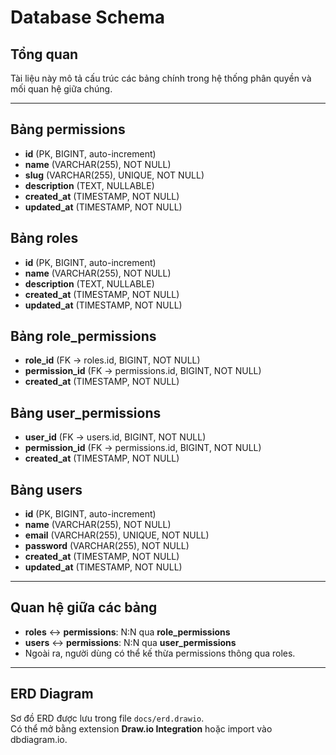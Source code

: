 # Database Schema

## Tổng quan
Tài liệu này mô tả cấu trúc các bảng chính trong hệ thống phân quyền và mối quan hệ giữa chúng.

---

## Bảng permissions
- **id** (PK, BIGINT, auto-increment)  
- **name** (VARCHAR(255), NOT NULL)  
- **slug** (VARCHAR(255), UNIQUE, NOT NULL)  
- **description** (TEXT, NULLABLE)  
- **created_at** (TIMESTAMP, NOT NULL)  
- **updated_at** (TIMESTAMP, NOT NULL)

## Bảng roles
- **id** (PK, BIGINT, auto-increment)  
- **name** (VARCHAR(255), NOT NULL)  
- **description** (TEXT, NULLABLE)  
- **created_at** (TIMESTAMP, NOT NULL)  
- **updated_at** (TIMESTAMP, NOT NULL)

## Bảng role_permissions
- **role_id** (FK → roles.id, BIGINT, NOT NULL)  
- **permission_id** (FK → permissions.id, BIGINT, NOT NULL)  
- **created_at** (TIMESTAMP, NOT NULL)

## Bảng user_permissions
- **user_id** (FK → users.id, BIGINT, NOT NULL)  
- **permission_id** (FK → permissions.id, BIGINT, NOT NULL)  
- **created_at** (TIMESTAMP, NOT NULL)

## Bảng users
- **id** (PK, BIGINT, auto-increment)  
- **name** (VARCHAR(255), NOT NULL)  
- **email** (VARCHAR(255), UNIQUE, NOT NULL)  
- **password** (VARCHAR(255), NOT NULL)  
- **created_at** (TIMESTAMP, NOT NULL)  
- **updated_at** (TIMESTAMP, NOT NULL)

---

## Quan hệ giữa các bảng
- **roles** ↔︎ **permissions**: N:N qua **role_permissions**  
- **users** ↔︎ **permissions**: N:N qua **user_permissions**  
- Ngoài ra, người dùng có thể kế thừa permissions thông qua roles.

---

## ERD Diagram
Sơ đồ ERD được lưu trong file `docs/erd.drawio`.  
Có thể mở bằng extension **Draw.io Integration** hoặc import vào dbdiagram.io.

